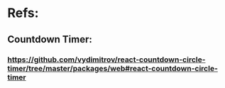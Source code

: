 # Refs:

## Countdown Timer:

### https://github.com/vydimitrov/react-countdown-circle-timer/tree/master/packages/web#react-countdown-circle-timer
